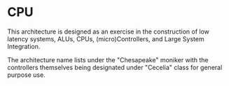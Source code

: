 # CPU
This architecture is designed as an exercise in the construction of low latency systems, ALUs, CPUs, (micro)Controllers, and Large System Integration. 

The architecture name lists under the "Chesapeake" moniker with the controllers themselves being designated under "Cecelia" class for general purpose use. 